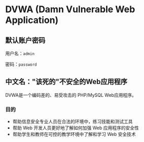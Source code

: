 # DVWA (Damn Vulnerable Web Application)

## 默认账户密码

用户名：`admin`

密码：`password`


## 中文名："该死的"不安全的Web应用程序

DVWA是一个编码差的、易受攻击的 PHP/MySQL Web应用程序。

### 目的
- 帮助信息安全专业人员在合法的环境中，练习技能和测试工具
- 帮助 Web 开发人员更好地了解如何加强 Web 应用程序的安全性
- 帮助学生和教师在可控的教学环境中了解和学习 Web 安全技术
